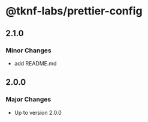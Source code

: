 # @tknf-labs/prettier-config

## 2.1.0

### Minor Changes

- add README.md

## 2.0.0

### Major Changes

- Up to version 2.0.0
